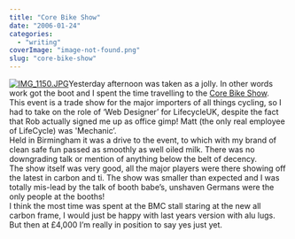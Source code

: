 ```yaml
---
title: "Core Bike Show"
date: "2006-01-24"
categories: 
  - "writing"
coverImage: "image-not-found.png"
slug: "core-bike-show"
---
```


[![IMG_1150.JPG](/images/90745722_1a2067c34a_t.jpg)](http://www.flickr.com/photos/funkylarma/90745722/ "Corebike Show")Yesterday afternoon was taken as a jolly. In other words work got the boot and I spent the time travelling to the [Core Bike Show](http://corebike.co.uk/).  
This event is a trade show for the major importers of all things cycling, so I had to take on the role of ‘Web Designer’ for LifecycleUK, despite the fact that Rob actually signed me up as office gimp! Matt (the only real employee of LifeCycle) was 'Mechanic’.  
Held in Birmingham it was a drive to the event, to which with my brand of clean safe fun passed as smoothly as well oiled milk. There was no downgrading talk or mention of anything below the belt of decency.  
The show itself was very good, all the major players were there showing off the latest in carbon and ti. The show was smaller than expected and I was totally mis-lead by the talk of booth babe’s, unshaven Germans were the only people at the booths!  
I think the most time was spent at the BMC stall staring at the new all carbon frame, I would just be happy with last years version with alu lugs. But then at £4,000 I’m really in position to say yes just yet.
